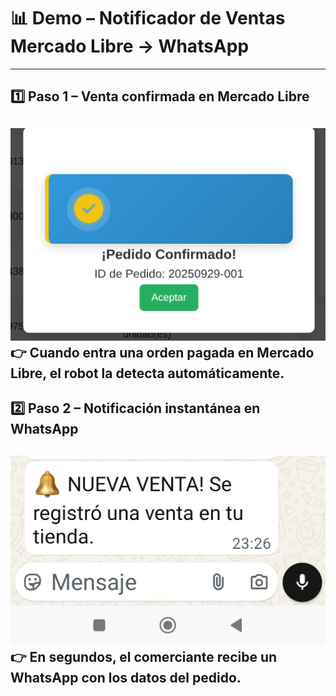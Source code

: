 # 📊 Demo – Notificador de Ventas Mercado Libre → WhatsApp

---
## 1️⃣ Paso 1 – Venta confirmada en Mercado Libre
![Venta MercadoLibre](Venta.png)
👉 Cuando entra una orden pagada en Mercado Libre, el robot la detecta automáticamente.
---
## 2️⃣ Paso 2 – Notificación instantánea en WhatsApp
![WhatsApp Venta](whatsapp.jpg)
👉 En segundos, el comerciante recibe un WhatsApp con los datos del pedido.
---
